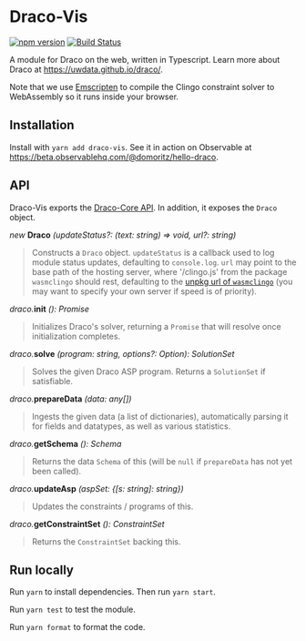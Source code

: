# Draco-Vis

[![npm version](https://img.shields.io/npm/v/draco-vis.svg)](https://www.npmjs.com/package/draco-vis)
[![Build Status](https://travis-ci.com/uwdata/draco-vis.svg?branch=master)](https://travis-ci.com/uwdata/draco-vis)

A module for Draco on the web, written in Typescript. Learn more about Draco at https://uwdata.github.io/draco/. 

Note that we use [Emscripten](https://github.com/kripken/emscripten) to compile the Clingo constraint solver to WebAssembly so it runs inside your browser.

## Installation

Install with `yarn add draco-vis`. See it in action on Observable at https://beta.observablehq.com/@domoritz/hello-draco.

## API

Draco-Vis exports the [Draco-Core API](https://github.com/uwdata/draco/blob/master/README.md#draco-core-api-typescript--javascript). In addition, it exposes the `Draco` object.

*new* **Draco** *(updateStatus?: (text: string) => void, url?: string)*

>Constructs a `Draco` object. `updateStatus` is a callback used to log module status updates, defaulting to `console.log`. `url` may point to the base path of the hosting server, where '/clingo.js' from the package `wasmclingo` should rest, defaulting to the [unpkg url of `wasmclingo`](https://unpkg.com/wasm-clingo@0.2.2) (you may want to specify your own server if speed is of priority).

_draco._**init** *(): Promise*

>Initializes Draco's solver, returning a `Promise` that will resolve once initialization completes.

_draco._**solve** *(program: string, options?: Option): SolutionSet*

>Solves the given Draco ASP program. Returns a `SolutionSet` if satisfiable.

_draco._**prepareData** *(data: any[])*

>Ingests the given data (a list of dictionaries), automatically parsing it for fields and datatypes, as well as various statistics.

_draco._**getSchema** *(): Schema*

>Returns the data `Schema` of this (will be `null` if `prepareData` has not yet been called).

_draco._**updateAsp** *(aspSet: {\[s: string\]: string})*

>Updates the constraints / programs of this.

_draco._**getConstraintSet** *(): ConstraintSet*

>Returns the `ConstraintSet` backing this.

## Run locally

Run `yarn` to install dependencies. Then run `yarn start`.

Run `yarn test` to test the module.

Run `yarn format` to format the code.
